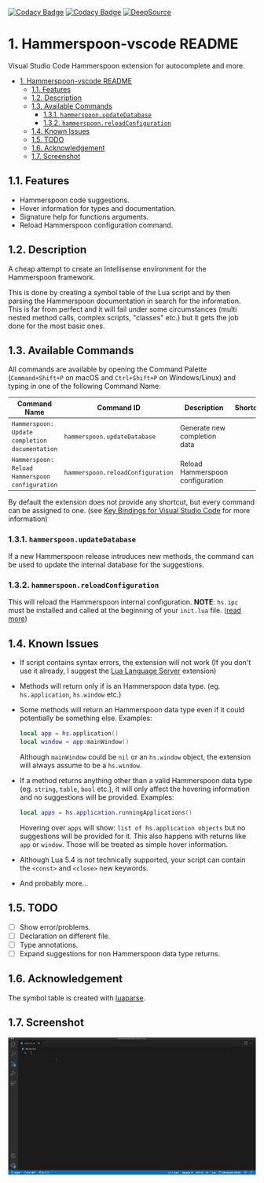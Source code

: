 [![Codacy Badge](https://app.codacy.com/project/badge/Grade/6897046c215944daa78d15189ecaaa82)](https://www.codacy.com/gh/sisoe24/hammerspoon-vscode/dashboard?utm_source=github.com&amp;utm_medium=referral&amp;utm_content=sisoe24/hammerspoon-vscode&amp;utm_campaign=Badge_Grade)
[![Codacy Badge](https://app.codacy.com/project/badge/Coverage/6897046c215944daa78d15189ecaaa82)](https://www.codacy.com/gh/sisoe24/hammerspoon-vscode/dashboard?utm_source=github.com&utm_medium=referral&utm_content=sisoe24/hammerspoon-vscode&utm_campaign=Badge_Coverage)
[![DeepSource](https://deepsource.io/gh/sisoe24/hammerspoon-vscode.svg/?label=active+issues&show_trend=true&token=l76-w7k_5dsHJqrTU2kueH4F)](https://deepsource.io/gh/sisoe24/hammerspoon-vscode/?ref=repository-badge)

# 1. Hammerspoon-vscode README

Visual Studio Code Hammerspoon extension for autocomplete and more.

- [1. Hammerspoon-vscode README](#1-hammerspoon-vscode-readme)
  - [1.1. Features](#11-features)
  - [1.2. Description](#12-description)
  - [1.3. Available Commands](#13-available-commands)
    - [1.3.1. `hammerspoon.updateDatabase`](#131-hammerspoonupdatedatabase)
    - [1.3.2. `hammerspoon.reloadConfiguration`](#132-hammerspoonreloadconfiguration)
  - [1.4. Known Issues](#14-known-issues)
  - [1.5. TODO](#15-todo)
  - [1.6. Acknowledgement](#16-acknowledgement)
  - [1.7. Screenshot](#17-screenshot)

## 1.1. Features

- Hammerspoon code suggestions.
- Hover information for types and documentation.
- Signature help for functions arguments.
- Reload Hammerspoon configuration command.

## 1.2. Description

A cheap attempt to create an Intellisense environment for the Hammerspoon framework.

This is done by creating a symbol table of the Lua script and by then parsing the Hammerspoon documentation in search for the information. This is far from perfect and it will fail under some circumstances (multi nested method calls, complex scripts, "classes" etc.) but it gets the job done for the most basic ones.

## 1.3. Available Commands

All commands are available by opening the Command Palette (`Command+Shift+P` on macOS and `Ctrl+Shift+P` on Windows/Linux) and typing in one of the following Command Name:

| Command Name                                    | Command ID                        | Description                      | Shortcut |
| ----------------------------------------------- | --------------------------------- | -------------------------------- | -------- |
| `Hammerspoon: Update completion documentation`  | `hammerspoon.updateDatabase`      | Generate new completion data     |          |
| `Hammerspoon: Reload Hammerspoon configuration` | `hammerspoon.reloadConfiguration` | Reload Hammerspoon configuration |          |

By default the extension does not provide any shortcut, but every command can be assigned to one. (see [Key Bindings for Visual Studio Code](https://code.visualstudio.com/docs/getstarted/keybindings) for more information)

### 1.3.1. `hammerspoon.updateDatabase`

If a new Hammerspoon release introduces new methods, the command can be used to update the internal database for the suggestions.

### 1.3.2. `hammerspoon.reloadConfiguration`

This will reload the Hammerspoon internal configuration. **NOTE**: `hs.ipc` must be installed and called at the beginning of your `init.lua` file. ([read more](http://www.hammerspoon.org/docs/hs.ipc.html))

## 1.4. Known Issues

- If script contains syntax errors, the extension will not work (If you don't use it already, I suggest the [Lua Language Server](https://marketplace.visualstudio.com/items?itemName=sumneko.lua) extension)
- Methods will return only if is an Hammerspoon data type. (eg. `hs.application`, `hs.window` etc.)
- Some methods will return an Hammerspoon data type even if it could potentially be something else.
  Examples:

  ```lua
  local app = hs.application()
  local window = app:mainWindow()
  ```

  Although `mainWindow` could be `nil` or an `hs.window` object, the extension will always assume to be a `hs.window`.

- If a method returns anything other than a valid Hammerspoon data type (eg. `string`, `table`, `bool` etc.), it will only affect the hovering information and no suggestions will be provided.
  Examples:

  ```lua
  local apps = hs.application.runningApplications()
  ```

  Hovering over `apps` will show: `list of hs.application objects` but no suggestions will be provided
  for it. This also happens with returns like `app` or `window`. Those will be treated as simple hover information.

- Although Lua 5.4 is not technically supported, your script can contain the `<const>` and `<close>` new keywords.
- And probably more...

## 1.5. TODO

- [ ] Show error/problems.
- [ ] Declaration on different file.
- [ ] Type annotations.
- [ ] Expand suggestions for non Hammerspoon data type returns.

## 1.6. Acknowledgement

The symbol table is created with [luaparse](https://github.com/fstirlitz/luaparse).

## 1.7. Screenshot

<img title="ExtensionSample" src="https://raw.githubusercontent.com/sisoe24/hammerspoon-vscode/main/images/sample.gif"/>
